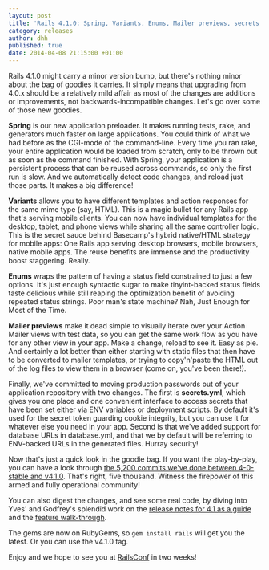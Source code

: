 ```yaml
---
layout: post
title: 'Rails 4.1.0: Spring, Variants, Enums, Mailer previews, secrets.yml'
category: releases
author: dhh
published: true
date: 2014-04-08 21:15:00 +01:00
---
```

Rails 4.1.0 might carry a minor version bump, but there's nothing minor about the bag of goodies it carries. It simply means that upgrading from 4.0.x should be a relatively mild affair as most of the changes are additions or improvements, not backwards-incompatible changes. Let's go over some of those new goodies.

**Spring** is our new application preloader. It makes running tests, rake, and generators much faster on large applications. You could think of what we had before as the CGI-mode of the command-line. Every time you ran rake, your entire application would be loaded from scratch, only to be thrown out as soon as the command finished. With Spring, your application is a persistent process that can be reused across commands, so only the first run is slow. And we automatically detect code changes, and reload just those parts. It makes a big difference!

**Variants** allows you to have different templates and action responses for the same mime type (say, HTML). This is a magic bullet for any Rails app that's serving mobile clients. You can now have individual templates for the desktop, tablet, and phone views while sharing all the same controller logic. This is the secret sauce behind Basecamp's hybrid native/HTML strategy for mobile apps: One Rails app serving desktop browsers, mobile browsers, native mobile apps. The reuse benefits are immense and the productivity boost staggering. Really.

**Enums** wraps the pattern of having a status field constrained to just a few options. It's just enough syntactic sugar to make tinyint-backed status fields taste delicious while still reaping the optimization benefit of avoiding repeated status strings. Poor man's state machine? Nah, Just Enough for Most of the Time.

**Mailer previews** make it dead simple to visually iterate over your Action Mailer views with test data, so you can get the same work flow as you have for any other view in your app. Make a change, reload to see it. Easy as pie. And certainly a lot better than either starting with static files that then have to be converted to mailer templates, or trying to copy'n'paste the HTML out of the log files to view them in a browser (come on, you've been there!).

Finally, we've committed to moving production passwords out of your application repository with two changes. The first is **secrets.yml**, which gives you one place and one convenient interface to access secrets that have been set either via ENV variables or deployment scripts. By default it's used for the secret token guarding cookie integrity, but you can use it for whatever else you need in your app. Second is that we've added support for database URLs in database.yml, and that we by default will be referring to ENV-backed URLs in the generated files. Hurray security!

Now that's just a quick look in the goodie bag. If you want the play-by-play, you can have a look through <a href="https://github.com/rails/rails/compare/4-0-stable...v4.1.0">the 5,200 commits we've done between 4-0-stable and v4.1.0</a>. That's right, five thousand. Witness the firepower of this armed and fully operational community!

You can also digest the changes, and see some real code, by diving into Yves' and Godfrey's splendid work on the <a href="http://edgeguides.rubyonrails.org/4_1_release_notes.html">release notes for 4.1 as a guide</a> and the <a href="http://coherence.io/blog/2013/12/17/whats-new-in-rails-4-1.html">feature walk-through</a>.

The gems are now on RubyGems, so `gem install rails` will get you the latest. Or you can use the v4.1.0 tag.

Enjoy and we hope to see you at <a href="http://railsconf.com">RailsConf</a> in two weeks!
